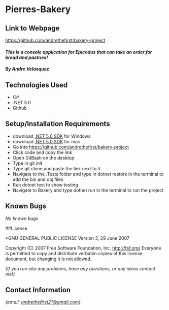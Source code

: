 # Pierres-Bakery

## Link to Webpage ##
https://github.com/andrethefirst/bakery-project

#### _This is a console application for Epicodus that can take an order for bread and pastries!_

#### By _**Andre Velasquez**_

## Technologies Used

* C#
* .NET 5.0
* Github

## Setup/Installation Requirements

* download [.NET 5.0 SDK](https://dotnet.microsoft.com/download/dotnet/thank-you/sdk-5.0.102-windows-x64-installer) for Windows
* download [.NET 5.0 SDK](https://dotnet.microsoft.com/download/dotnet/thank-you/sdk-5.0.100-macos-x64-installer) for mac
* Go into https://github.com/andrethefirst/bakery-project
* Click code and copy the link
* Open GitBash on the desktop 
* Type in git init 
* Type git clone and paste the link next to it
* Navigate to the .Tests folder and type in dotnet restore in the terminal to add the bin and obj files
* Run dotnet test to show testing
* Navigate to Bakery and type dotnet run in the terminal to run the project

## Known Bugs

*_No known bugs_*

##License 

*GNU GENERAL PUBLIC LICENSE
                       Version 3, 29 June 2007

 Copyright (C) 2007 Free Software Foundation, Inc. <http://fsf.org/>
 Everyone is permitted to copy and distribute verbatim copies
 of this license document, but changing it is not allowed.


_{If you run into any problems, have any questions, or any ideas contact me!}_

## Contact Information

_{email: andrethefirst21@gmail.com}_